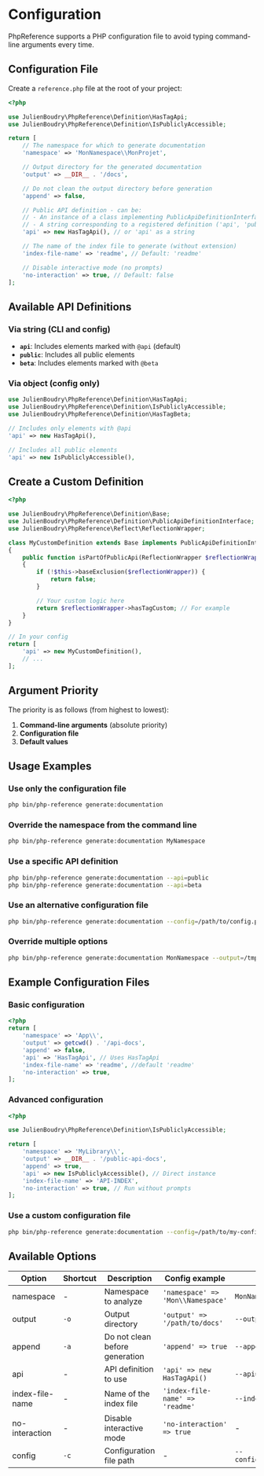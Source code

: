 # Configuration

PhpReference supports a PHP configuration file to avoid typing command-line arguments every time.

## Configuration File

Create a `reference.php` file at the root of your project:

```php
<?php

use JulienBoudry\PhpReference\Definition\HasTagApi;
use JulienBoudry\PhpReference\Definition\IsPubliclyAccessible;

return [
    // The namespace for which to generate documentation
    'namespace' => 'MonNamespace\\MonProjet',

    // Output directory for the generated documentation
    'output' => __DIR__ . '/docs',

    // Do not clean the output directory before generation
    'append' => false,

    // Public API definition - can be:
    // - An instance of a class implementing PublicApiDefinitionInterface
    // - A string corresponding to a registered definition ('api', 'public')
    'api' => new HasTagApi(), // or 'api' as a string

    // The name of the index file to generate (without extension)
    'index-file-name' => 'readme', // Default: 'readme'

    // Disable interactive mode (no prompts)
    'no-interaction' => true, // Default: false
];
```

## Available API Definitions

### Via string (CLI and config)

- **`api`**: Includes elements marked with `@api` (default)
- **`public`**: Includes all public elements
- **`beta`**: Includes elements marked with `@beta`

### Via object (config only)

```php
use JulienBoudry\PhpReference\Definition\HasTagApi;
use JulienBoudry\PhpReference\Definition\IsPubliclyAccessible;
use JulienBoudry\PhpReference\Definition\HasTagBeta;

// Includes only elements with @api
'api' => new HasTagApi(),

// Includes all public elements
'api' => new IsPubliclyAccessible(),
```

## Create a Custom Definition

```php
<?php

use JulienBoudry\PhpReference\Definition\Base;
use JulienBoudry\PhpReference\Definition\PublicApiDefinitionInterface;
use JulienBoudry\PhpReference\Reflect\ReflectionWrapper;

class MyCustomDefinition extends Base implements PublicApiDefinitionInterface
{
    public function isPartOfPublicApi(ReflectionWrapper $reflectionWrapper): bool
    {
        if (!$this->baseExclusion($reflectionWrapper)) {
            return false;
        }

        // Your custom logic here
        return $reflectionWrapper->hasTagCustom; // For example
    }
}

// In your config
return [
    'api' => new MyCustomDefinition(),
    // ...
];
```

## Argument Priority

The priority is as follows (from highest to lowest):

1. **Command-line arguments** (absolute priority)
2. **Configuration file**
3. **Default values**

## Usage Examples

### Use only the configuration file
```bash
php bin/php-reference generate:documentation
```

### Override the namespace from the command line
```bash
php bin/php-reference generate:documentation MyNamespace
```

### Use a specific API definition
```bash
php bin/php-reference generate:documentation --api=public
php bin/php-reference generate:documentation --api=beta
```

### Use an alternative configuration file
```bash
php bin/php-reference generate:documentation --config=/path/to/config.php
```

### Override multiple options
```bash
php bin/php-reference generate:documentation MonNamespace --output=/tmp/docs --append --api=public
```

## Example Configuration Files

### Basic configuration
```php
<?php
return [
    'namespace' => 'App\\',
    'output' => getcwd() . '/api-docs',
    'append' => false,
    'api' => 'HasTagApi', // Uses HasTagApi
    'index-file-name' => 'readme', //default 'readme'
    'no-interaction' => true,
];
```

### Advanced configuration
```php
<?php

use JulienBoudry\PhpReference\Definition\IsPubliclyAccessible;

return [
    'namespace' => 'MyLibrary\\',
    'output' => __DIR__ . '/public-api-docs',
    'append' => true,
    'api' => new IsPubliclyAccessible(), // Direct instance
    'index-file-name' => 'API-INDEX',
    'no-interaction' => true, // Run without prompts
];
```

### Use a custom configuration file
```bash
php bin/php-reference generate:documentation --config=/path/to/my-config.php
```

## Available Options

| Option | Shortcut | Description | Config example | CLI example |
|--------|----------|-------------|----------------|-------------|
| namespace | - | Namespace to analyze | `'namespace' => 'Mon\\Namespace'` | `MonNamespace` |
| output | `-o` | Output directory | `'output' => '/path/to/docs'` | `--output=/path/to/docs` |
| append | `-a` | Do not clean before generation | `'append' => true` | `--append` |
| api | - | API definition to use | `'api' => new HasTagApi()` | `--api=public` |
| index-file-name | - | Name of the index file | `'index-file-name' => 'readme'` | `--index-file-name=index` |
| no-interaction | - | Disable interactive mode | `'no-interaction' => true` | - |
| config | `-c` | Configuration file path | - | `--config=/custom/path.php` |
